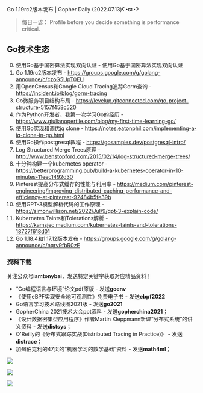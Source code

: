 Go 1.19rc2版本发布  | Gopher Daily (2022.07.13)ʕ◔ϖ◔ʔ

>每日一谚： Profile before you decide something is performance critical.
 
## Go技术生态

0. 使用Go基于国密算法实现双向认证 - 使用Go基于国密算法实现双向认证
1. Go 1.19rc2版本发布 - https://groups.google.com/g/golang-announce/c/czoG5UpT0EU
2. 用OpenCensus和Google Cloud Tracing追踪Gorm查询 - https://incident.io/blog/gorm-tracing
3. Go微服务项目结构布局 - https://levelup.gitconnected.com/go-project-structure-5157f458c520
4. 作为Python开发者，我第一次学习Go的经历 - https://www.giulianopertile.com/blog/my-first-time-learning-go/
5. 使用Go实现和调优jq clone - https://notes.eatonphil.com/implementing-a-jq-clone-in-go.html
6. 使用Go操作postgresql教程 - https://gosamples.dev/postgresql-intro/
7. Log Structured Merge Trees原理 - http://www.benstopford.com/2015/02/14/log-structured-merge-trees/
8. 十分钟构建一个kubernetes operator - https://betterprogramming.pub/build-a-kubernetes-operator-in-10-minutes-11eec1492d30
9. Pinterest提高分布式缓存的性能与利用率 - https://medium.com/pinterest-engineering/improving-distributed-caching-performance-and-efficiency-at-pinterest-92484b5fe39b
10. 使用GPT-3模型解析代码的工作原理 - https://simonwillison.net/2022/Jul/9/gpt-3-explain-code/
11. Kubernetes Taints和Tolerations解析 - https://kamsjec.medium.com/kubernetes-taints-and-tolerations-18727f618d01
12. Go 1.18.4和1.17.12版本发布 - https://groups.google.com/g/golang-announce/c/nqrv9fbR0zE

### 资料下载

关注公众号**iamtonybai**，发送特定关键字获取对应精品资料！

* “Go编程语言与环境”论文pdf原版 - 发送**goenv**
* 《使用eBPF实现安全地可观测性》免费电子书 - 发送**ebpf2022**
* Go语言学习技术路线图2021版 - 发送**go2021**
* GopherChina 2021技术大会ppt资料 - 发送**gopherchina2021**；
* 《设计数据密集型应用程序》作者Martin Kleppmann新课“分布式系统”的讲义资料 - 发送**distsys**；
* O'Reilly的《分布式跟踪实战(Distributed Tracing in Practice)》 - 发送**distrace**；
* 加州伯克利的47页的“机器学习的数学基础”资料 - 发送**math4ml**；

![](https://mmbiz.qpic.cn/mmbiz_png/cH6WzfQ94mb54jsFJZ3Knmz8obUsf3PBShthmdSw5E01TcYmUReGkj0BWpxHak1HlnlzHvLmKax53YSGr7aNlA/0?wx_fmt=png)

![](https://mmbiz.qpic.cn/mmbiz_png/cH6WzfQ94mZsOgPXTXZgWiaE03ib9r9WFJXC6xJCA5Y6VSesOZqlGxYfODibvR7UPGxiaM7SZZNQZkRtggPXEfBdwQ/0?wx_fmt=png)

![](https://mmbiz.qpic.cn/mmbiz_png/cH6WzfQ94mb54jsFJZ3Knmz8obUsf3PBrSoqeMvoWCticN2cpU64fJ0FYQdXJhP7ia7WRh8628uOAsQYeE2NibRRw/0?wx_fmt=png)

